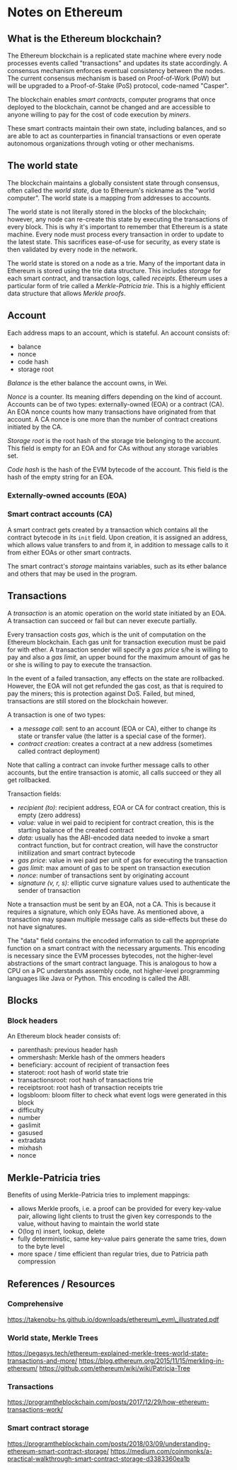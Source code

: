# Notes on Ethereum

## What is the Ethereum blockchain?

The Ethereum blockchain is a replicated state machine where every node processes events
called "transactions" and updates its state accordingly.  A consensus mechanism enforces
eventual consistency between the nodes.  The current consensus mechanism is based on
Proof-of-Work (PoW) but will be upgraded to a Proof-of-Stake (PoS) protocol, code-named
"Casper".  

The blockchain enables *smart contracts*, computer programs that once deployed to
the blockchain, cannot be changed and are accessible to anyone willing to pay for the cost
of code execution by *miners*.

These smart contracts maintain their own state, including balances, and so are able to act
as counterparties in financial transactions or even operate autonomous organizations through
voting or other mechanisms.


## The world state

The blockchain maintains a globally consistent state through consensus, often called the *world state*,
due to Ethereum's nickname as the "world computer".  The world state is a mapping from addresses to accounts.

The world state is not literally stored in the blocks of the blockchain; however, any node can re-create
this state by executing the transactions of every block.  This is why it's important to remember
that Ethereum is a state machine.  Every node must process every transaction in order to update to
the latest state.  This sacrifices ease-of-use for security, as every state is then validated by
every node in the network. 

The world state is stored on a node as a trie.  Many of the important data in Ethereum is stored using
the trie data structure.  This includes *storage* for each smart contract, and transaction logs, called *receipts*.
Ethereum uses a particular form of trie called a *Merkle-Patricia trie*.  This is a highly efficient
data structure that allows *Merkle proofs*.


## Account
Each address maps to an account, which is stateful. An account consists of:

- balance
- nonce
- code hash
- storage root

*Balance* is the ether balance the account owns, in Wei.    

*Nonce* is a counter.  Its meaning differs depending on the kind of account.  Accounts can be of two
types: externally-owned (EOA) or a contract (CA).  An EOA nonce counts how many transactions have
originated from that account.  A CA nonce is one more than the number of contract creations initiated
by the CA.

*Storage root* is the root hash of the storage trie belonging to the account.  This field is empty for
an EOA and for CAs without any storage variables set.

*Code hash* is the hash of the EVM bytecode of the account.  This field is the hash of the empty string
for an EOA.


### Externally-owned accounts (EOA)


### Smart contract accounts (CA)

A smart contract gets created by a transaction which contains all the contract bytecode in its `init`
field.  Upon creation, it is assigned an address, which allows value transfers to and from it, in
addition to message calls to it from either EOAs or other smart contracts.

The smart contract's *storage* maintains variables, such as its ether balance and others that may
be used in the program.


## Transactions

A *transaction* is an atomic operation on the world state initiated by an EOA.  A transaction can
succeed or fail but can never execute partially.

Every transaction costs *gas*, which is the unit of computation on the Ethereum blockchain.  Each gas
unit for transaction execution must be paid for with ether.  A transaction sender will specify a *gas price*
s/he is willing to pay and also a *gas limit*, an upper bound for the maximum amount of gas he or she
is willing to pay to execute the transaction.

In the event of a failed transaction,
any effects on the state are rollbacked.  However, the EOA will not get refunded the gas
cost, as that is required to pay the miners; this is protection against DoS.  Failed, but mined, transactions
are still stored on the blockchain however.

A transaction is one of two types:

- a *message call*: sent to an account (EOA or CA), either to change its state or transfer value (the latter
is a special case of the former).
- *contract creation*: creates a contract at a new address (sometimes called contract deployment)

Note that calling a contract can invoke further message calls to other accounts, but the entire
transaction is atomic, all calls succeed or they all get rollbacked.

Transaction fields:

- *recipient (to)*:
  recipient address, EOA or CA
  for contract creation, this is empty (zero address)
- *value:*
  value in wei paid to recipient
  for contract creation, this is the starting balance of the created contract
- *data:*
  usually has the ABI-encoded data needed to invoke a smart contract function, but
  for contract creation, will have the constructor initilization and smart contract
  bytecode
- *gas price*:
  value in wei paid per unit of gas for executing the transaction
- *gas limit*:
  max amount of gas to be spent on transaction execution
- *nonce*:
  number of transactions sent by originating account
- *signature (v, r, s)*:
  elliptic curve signature values used to authenticate the sender of transaction

Note a transaction must be sent by an EOA, not a CA.  This is because it requires a
signature, which only EOAs have.  As mentioned above, a transaction may spawn
multiple message calls as side-effects but these do not have signatures.

The "data" field contains the encoded information to call the appropriate
function on a smart contract with the necessary arguments.  This encoding is necessary
since the EVM processes bytecodes, not the higher-level abstractions of the smart
contract language.  This is analogous to how a CPU on a PC understands assembly code,
not higher-level programming languages like Java or Python.  This encoding is called
the ABI.




## Blocks


### Block headers

An Ethereum block header consists of:

- parenthash: previous header hash
- ommershash: Merkle hash of the ommers headers
- beneficiary: account of recipient of transaction fees
- stateroot: root hash of world state trie
- transactionsroot: root hash of transactions trie
- receiptsroot: root hash of transaction receipts trie
- logsbloom: bloom filter to check what event logs were generated in this block 
- difficulty
- number
- gaslimit
- gasused
- extradata
- mixhash
- nonce


## Merkle-Patricia tries

Benefits of using Merkle-Patricia tries to implement mappings:

- allows Merkle proofs, i.e. a proof can be provided for every key-value pair, allowing light clients
  to trust the given key corresponds to the value, without having to maintain the world state
- O(log n) insert, lookup, delete
- fully deterministic, same key-value pairs generate the same tries, down to the byte level
- more space / time efficient than regular tries, due to Patricia path compression


## References / Resources

### Comprehensive
https://takenobu-hs.github.io/downloads/ethereum\_evm\_illustrated.pdf

### World state, Merkle Trees
https://pegasys.tech/ethereum-explained-merkle-trees-world-state-transactions-and-more/
https://blog.ethereum.org/2015/11/15/merkling-in-ethereum/
https://github.com/ethereum/wiki/wiki/Patricia-Tree

### Transactions
https://programtheblockchain.com/posts/2017/12/29/how-ethereum-transactions-work/

### Smart contract storage
https://programtheblockchain.com/posts/2018/03/09/understanding-ethereum-smart-contract-storage/
https://medium.com/coinmonks/a-practical-walkthrough-smart-contract-storage-d3383360ea1b

